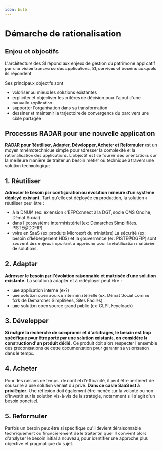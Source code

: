 ```yaml
---
icon: bulb
---
```


# Démarche de rationalisation

## Enjeu et objectifs

L'architecture des SI répond aux enjeux de gestion du patrimoine applicatif par une vision transverse des applications, SI, services et besoins auxquels ils répondent.

Ses principaux objectifs sont :
- valoriser au mieux les solutions existantes
- expliciter et objectiver les critères de décision pour l'ajout d'une nouvelle application
- supporter l'organisation dans sa transformation
- dessiner et maintenir la trajectoire de convergence du parc vers une cible partagée

## Processus RADAR pour une nouvelle application

**RADAR pour Réutiliser, Adapter, Développer, Acheter et Reformuler** est un moyen mnémotechnique simple pour adresser la complexité et la rationalisation des applications. L'objectif est de fournir des orientations sur la meilleure manière de traiter un besoin métier ou technique à travers une solution
technologique.

## 1. Réutiliser

**Adresser le besoin par configuration ou évolution mineure d'un système déployé existant.**
Tant qu'elle est déployée en production, la solution à réutiliser peut être :
- à la DNUM (ex: extension d'EFPConnect à la DGT, socle CMS Ondine, Démat Social)
- dans l'écosystème interministériel (ex: Démarches Simplifiées, PISTE@DGFIP)
- voire en SaaS (ex: produits Microsoft du ministère)
La sécurité (ex: besoin d'hébergement HDS) et la gouvernance (ex: PISTE@DGFIP) sont souvent des enjeux important à apprécier pour la réutilisation maitrisée de solutions.

## 2. Adapter

**Adresser le besoin par l'évolution raisonnable et maitrisée d'une solution existante.**
La solution à adapter et à redéployer peut être :
- une application interne (ex?)
- une solution open source interministérielle (ex: Démat Social comme fork de Démarches Simplifiées, Sites Faciles)
- une solution open source grand public (ex: GLPI, Keycloack)

## 3. Développer

**Si malgré la recherche de compromis et d'arbitrages, le besoin est trop spécifique pour être porté par une solution existante, on considère la construction d'un produit dédié.**
Ce produit doit alors respecter l'ensemble des préconisations de cette documentation pour garantir sa valorisation dans le temps.

## 4. Acheter

Pour des raisons de temps, de coût et d'efficacité, il peut être pertinent de souscrire à une solution venant du privé.
**Dans ce cas le SaaS est à privilégier**. Une réflexion doit également être menée sur la volonté ou non d'investir sur la solution vis-à-vis de la stratégie, notamment s'il s'agit d'un besoin ponctuel.

## 5. Reformuler

Parfois un besoin peut être si spécifique qu'il devient déraisonnable techniquement ou financièrement de le
traiter tel quel. Il convient alors d'analyser le besoin initial à nouveau, pour identifier une approche plus objective et pragmatique du sujet.